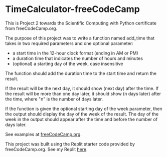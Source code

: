 # TimeCalculator-freeCodeCamp
 This is Project 2 towards the Scientific Computing with Python certificate from freeCodeCamp.org. 
 
 The purpose of this project was to write a function named add_time that takes in two required parameters and one optional parameter:
<ul>
 <li>a start time in the 12-hour clock format (ending in AM or PM)</li>
 <li>a duration time that indicates the number of hours and minutes</li>
 <li>(optional) a starting day of the week, case insensitive</li>
</ul>
The function should add the duration time to the start time and return the result.

If the result will be the next day, it should show (next day) after the time. If the result will be more than one day later, it should show (n days later) after the time, where "n" is the number of days later.

If the function is given the optional starting day of the week parameter, then the output should display the day of the week of the result. The day of the week in the output should appear after the time and before the number of days later.

See examples at <a href="https://www.freecodecamp.org/learn/scientific-computing-with-python/scientific-computing-with-python-projects/time-calculator">freeCodeCamp.org</a>. 
 
 This project was built using the Replit starter code provided by freeCodeCamp.org. See my Replit <a href="https://replit.com/@wmilbourn">here</a>. 
